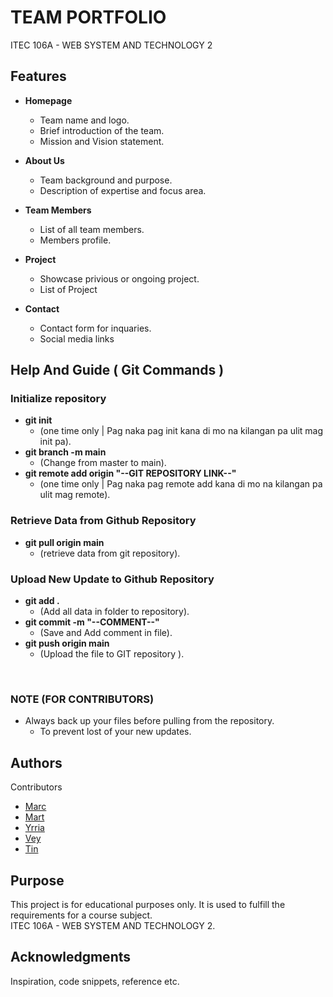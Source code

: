 <p align="center">
<!--   <img src="YOUR_LOGO_IMAGE_URL" alt="Logo" width="200"/> -->
</p>

# TEAM PORTFOLIO

ITEC 106A - WEB SYSTEM AND TECHNOLOGY 2

## Features

* **Homepage**
    * Team name and logo.
    * Brief introduction of the team.
    * Mission and Vision statement.

* **About Us**
    * Team background and purpose.
    * Description of expertise and focus area.

* **Team Members**
    * List of all team members.
    * Members profile.

* **Project**
    * Showcase privious or ongoing project.
    * List of Project

* **Contact**
    * Contact form for inquaries.
    * Social media links

## Help And Guide ( Git Commands )

### Initialize repository

* **git init**
    * (one time only | Pag naka pag init kana di mo na kilangan pa ulit mag init pa).
* **git branch -m main**
    * (Change from master to main).
* **git remote add origin "--GIT REPOSITORY LINK--"**
    * (one time only | Pag naka pag remote add kana di mo na kilangan pa ulit mag remote).
 
### Retrieve Data from Github Repository

* **git pull origin main**
    * (retrieve data from git repository).
      
### Upload New Update to Github Repository

* **git add .**
    * (Add all data in folder to repository).
* **git commit -m "--COMMENT--"**
    * (Save and Add comment in file).
* **git push origin main**
    * (Upload the file to GIT repository ).
<br/>

### NOTE (FOR CONTRIBUTORS)
* Always back up your files before pulling from the repository.
    * To prevent lost of your new updates.

## Authors

Contributors
* [Marc](https://github.com/MarcAndrei00)
* [Mart](https://github.com)
* [Yrria](https://github.com/Yrria)
* [Vey](https://github.com/karinaonly)
* [Tin](https://github.com)


## Purpose

This project is for educational purposes only. It is used to fulfill the requirements for a course subject.
<br/>
ITEC 106A - WEB SYSTEM AND TECHNOLOGY 2.

## Acknowledgments

Inspiration, code snippets, reference etc.
  
